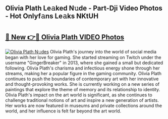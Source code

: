 ## Olivia Plath Le𝚊ked N𝚞de - Part-Dji Video Photos - Hot Onlyf𝚊ns Le𝚊ks NKtUH

# <h2><a href="http://ac51157.deff.icu/?id=Olivia+Plath">🔗 New 👉🔴 Olivia Plath VIDEO Photos</a></h2>

[![Olivia Plath N𝚞des](https://i.imgur.com/rIISA9y.gif)](http://ac51157.deff.icu/?id=Olivia+Plath)
Olivia Plath's journey into the world of social media began with her love for gaming. She started streaming on Twitch under the username "GingerBreaker" in 2013, where she gained a small but dedicated following. Olivia Plath's charisma and infectious energy shone through her streams, making her a popular figure in the gaming community. Olivia Plath continues to push the boundaries of contemporary art with her innovative and thought-provoking works. She is currently working on a new series of paintings that explore the theme of memory and its relationship to identity. Olivia Plath's impact on the art world is significant, as she continues to challenge traditional notions of art and inspire a new generation of artists. Her works are now featured in museums and private collections around the world, and her influence is felt far beyond the art world.
